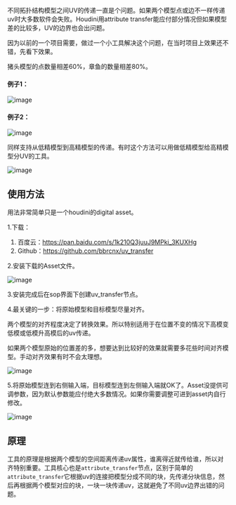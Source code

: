 不同拓扑结构模型之间UV的传递一直是个问题。如果两个模型点或边不一样传递uv时大多数软件会失败。Houdini用attribute transfer能应付部分情况但如果模型差的比较多，UV的边界也会出问题。

因为以前的一个项目需要，做过一个小工具解决这个问题，在当时项目上效果还不错，先看下效果。

猪头模型的点数量相差60%，章鱼的数量相差80%。

#### 例子1：

![image](img/example_1.png)

#### 例子2：

![image](img/example_2.png)

同样支持从低精模型到高精模型的传递。有时这个方法可以用做低精模型给高精模型分UV的工具。

![image](img/example_3.png)

## 使用方法

用法非常简单只是一个houdini的digital asset。

1.下载：
   1. 百度云：https://pan.baidu.com/s/1k210Q3juuJ9MPki_3KUXHg
   2. Github：https://github.com/bbrcnx/uv_transfer

2.安装下载的Asset文件。

![image](img/example_4.png)

3.安装完成后在sop界面下创建uv_transfer节点。

4.最关键的一步：将原始模型和目标模型尽量对齐。

两个模型的对齐程度决定了转换效果。所以特别适用于在位置不变的情况下高模变低模或低模升高模后的uv传递。

如果两个模型原始的位置差的多，想要达到比较好的效果就需要多花些时间对齐模型。手动对齐效果有时不会太理想。

![image](img/example_7.png)

5.将原始模型连到右侧输入端，目标模型连到左侧输入端就OK了。Asset没提供可调参数，因为默认参数能应付绝大多数情况。如果你需要调整可进到asset内自行修改。

![image](img/example_6.png)

## 原理
工具的原理是根据两个模型的空间距离传递uv属性，谁离得近就传给谁，所以对齐特别重要。工具核心也是`attribute_transfer`节点，区别于简单的`attribute_transfer`它根据uv的连接把模型分成不同的块，先传递分块信息，然后再根据两个模型对应的块，一块一块传递uv，这就避免了不同uv边界出错的问题。



